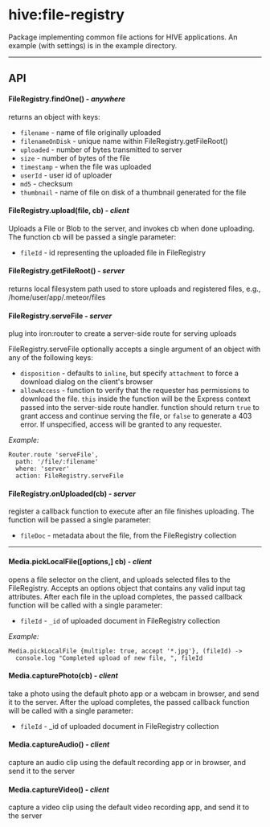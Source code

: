 # hive:file-registry
Package implementing common file actions for HIVE applications. An example (with settings) is in the example directory.

---

## API

#### FileRegistry.findOne() - _anywhere_
returns an object with keys:
  * `filename` - name of file originally uploaded
  * `filenameOnDisk` - unique name within FileRegistry.getFileRoot()
  * `uploaded` - number of bytes transmitted to server
  * `size` - number of bytes of the file
  * `timestamp` - when the file was uploaded
  * `userId` - user id of uploader
  * `md5` - checksum
  * `thumbnail` - name of file on disk of a thumbnail generated for the file

#### FileRegistry.upload(file, cb) - _client_
Uploads a File or Blob to the server, and invokes cb when done uploading.  The function cb will be passed a single parameter:
  * `fileId` - id representing the uploaded file in FileRegistry

#### FileRegistry.getFileRoot() - _server_
returns local filesystem path used to store uploads and registered files, e.g., /home/user/app/.meteor/files


#### FileRegistry.serveFile - _server_
plug into iron:router to create a server-side route for serving uploads

FileRegistry.serveFile optionally accepts a single argument of an object with any of the following keys:

  * `disposition` - defaults to `inline`, but specify `attachment` to force a
    download dialog on the client's browser
  * `allowAccess` - function to verify that the requester has permissions to
    download the file.  `this` inside the function will be the Express context
    passed into the server-side route handler.  function should return `true` to
    grant access and continue serving the file, or `false` to generate a 403 error.
    If unspecified, access will be granted to any requester.

_Example:_

    Router.route 'serveFile',
      path: '/file/:filename'
      where: 'server'
      action: FileRegistry.serveFile

#### FileRegistry.onUploaded(cb) - _server_
register a callback function to execute after an file finishes uploading.  The function will be passed a single parameter:
  * `fileDoc` - metadata about the file, from the FileRegistry collection

---

#### Media.pickLocalFile([options,] cb) - _client_
opens a file selector on the client, and uploads selected files to the
FileRegistry.  Accepts an options object that contains any valid input tag
attributes. After each file in the upload completes, the passed callback
function will be called with a single parameter:
  * `fileId` - `_id` of uploaded document in FileRegistry collection

_Example:_

    Media.pickLocalFile {multiple: true, accept '*.jpg'}, (fileId) ->
      console.log "Completed upload of new file, ", fileId

#### Media.capturePhoto(cb) - _client_
take a photo using the default photo app or a webcam in browser, and send it to the server. After the upload completes, the passed callback function will be called with a single parameter:
 * `fileId` - _id of uploaded document in FileRegistry collection

#### Media.captureAudio() - _client_
capture an audio clip using the default recording app or in browser, and send it to the server

#### Media.captureVideo() - _client_
capture a video clip using the default video recording app, and send it to the server

